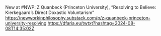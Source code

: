 New at #NWP: Z Quanbeck (Princeton University), “Resolving to Believe: Kierkegaard’s Direct Doxastic Voluntarism”  https://newworkinphilosophy.substack.com/p/z-quanbeck-princeton-university-resolving https://dfaria.eu/twtxt?hashtag=2024-08-08T14:35:02Z